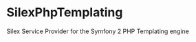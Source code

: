 SilexPhpTemplating
==================

Silex Service Provider for the Symfony 2 PHP Templating engine
